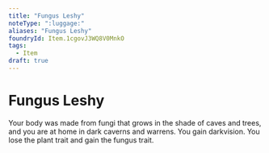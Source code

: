 ```yaml
---
title: "Fungus Leshy"
noteType: ":luggage:"
aliases: "Fungus Leshy"
foundryId: Item.1cgovJ3WQ8V0MnkO
tags:
  - Item
draft: true
---
```


# Fungus Leshy

Your body was made from fungi that grows in the shade of caves and trees, and you are at home in dark caverns and warrens. You gain darkvision. You lose the plant trait and gain the fungus trait.
